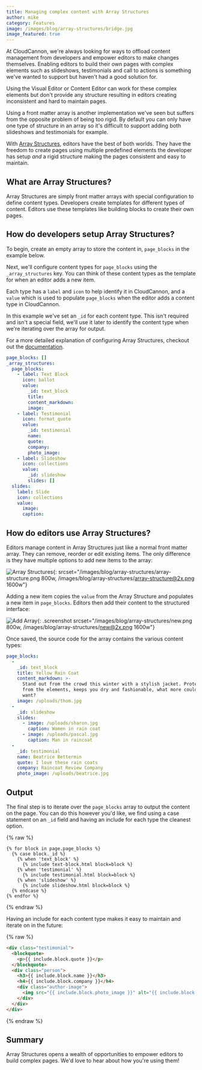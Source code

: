 ```yaml
---
title: Managing complex content with Array Structures
author: mike
category: Features
image: /images/blog/array-structures/bridge.jpg
image_featured: true
---
```

At CloudCannon, we're always looking for ways to offload content management from
developers and empower editors to make changes themselves. Enabling editors
to build their own pages with complex elements such as slideshows, testimonials
and call to actions is something we've wanted to support but haven't had a
good solution for.

Using the Visual Editor or Content Editor can work for these complex elements
but don't provide any structure resulting in editors creating inconsistent
and hard to maintain pages.

Using a front matter array is another implementation we've seen but suffers from
the opposite problem of being too rigid. By default you can only have one type of
structure in an array so it's difficult to support adding both slideshows and
testimonials for example.

With [Array Structures](https://docs.cloudcannon.com/editing/options/input-options/#array-structures),
editors have the best of both worlds. They have the freedom to create pages using
multiple predefined elements the developer has setup _and_ a rigid structure making the
pages consistent and easy to maintain.

## What are Array Structures?

Array Structures are simply front matter arrays with special configuration
to define content types. Developers create templates for different
types of content. Editors use these templates like building blocks
to create their own pages.

## How do developers setup Array Structures?

To begin, create an empty array to store the content in, `page_blocks`
in the example below.

Next, we'll configure content types for `page_blocks` using the `_array_structures`
key. You can think of these content types as the template for when an editor adds
a new item.

Each type has a `label` and `icon` to help identify it in CloudCannon, and a
`value` which is used to populate `page_blocks` when the editor adds a content
type in CloudCannon.

In this example we've set an `_id` for each content type. This isn't required
and isn't a special field, we'll use it later to identify the content type
when we're iterating over the array for output.

For a more detailed explanation of configuring Array Structures, checkout out the
[documentation](https://docs.cloudcannon.com/editing/options/input-options/#array-structures).

```yaml
page_blocks: []
_array_structures:
  page_blocks:
    - label: Text Block
      icon: ballot
      value:
        _id: text_block
        title:
        content_markdown:
        image:
    - label: Testimonial
      icon: format_quote
      value:
        _id: testimonial
        name:
        quote:
        company:
        photo_image:
    - label: Slideshow
      icon: collections
      value:
        _id: slideshow
        slides: []
  slides:
    label: Slide
    icon: collections
    value:
      image:
      caption:
```

## How do editors use Array Structures?

Editors manage content in Array Structures just like a normal front matter array.
They can remove, reorder or edit existing items. The only difference is they have
multiple options to add new items to the array:

![Array Structures](/images/blog/array-structures/array-structure.png){: srcset="/images/blog/array-structures/array-structure.png 800w, /images/blog/array-structures/array-structure@2x.png 1600w"}

Adding a new item copies the `value` from the Array Structure and populates a
new item in `page_blocks`. Editors then add their content to the
structured interface:

![Add Array](/images/blog/array-structures/new.png){: .screenshot srcset="/images/blog/array-structures/new.png 800w, /images/blog/array-structures/new@2x.png 1600w"}

Once saved, the source code for the array contains the various content types:

```yaml
page_blocks:
  -
    _id: text_block
    title: Yellow Rain Coat
    content_markdown: >-
      Stand out from the crowd this winter with a stylish jacket. Protects you
      from the elements, keeps you dry and fashionable, what more could you
      want?
    image: /uploads/thom.jpg
  -
    _id: slideshow
    slides:
      - image: /uploads/sharon.jpg
        caption: Women in rain coat
      - image: /uploads/pascal.jpg
        caption: Man in raincoat
  -
    _id: testimonial
    name: Beatrice Bettermin
    quote: I love these rain coats
    company: Raincoat Review Company
    photo_image: /uploads/beatrice.jpg
```

## Output

The final step is to iterate over the `page_blocks` array to output the content
on the page. You can do this however you'd like, we find using a case statement
on an `_id` field and having an include for each type the cleanest option.

{% raw %}
```liquid
{% for block in page.page_blocks %}
  {% case block._id %}
    {% when 'text_block' %}
      {% include text-block.html block=block %}
    {% when 'testimonial' %}
      {% include testimonial.html block=block %}
    {% when 'slideshow' %}
      {% include slideshow.html block=block %}
  {% endcase %}
{% endfor %}
```
{% endraw %}

Having an include for each content type makes it easy to maintain and iterate on
in the future:

{% raw %}
```html
<div class="testimonial">
  <blockquote>
    <p>{{ include.block.quote }}</p>
  </blockquote>
  <div class="person">
    <h3>{{ include.block.name }}</h3>
    <h4>{{ include.block.company }}</h4>
    <div class="author-image">
      <img src="{{ include.block.photo_image }}" alt="{{ include.block.name }}">
    </div>
  </div>
</div>
```
{% endraw %}

## Summary

Array Structures opens a wealth of opportunities to empower editors to
build complex pages. We'd love to hear about how you're using them!
